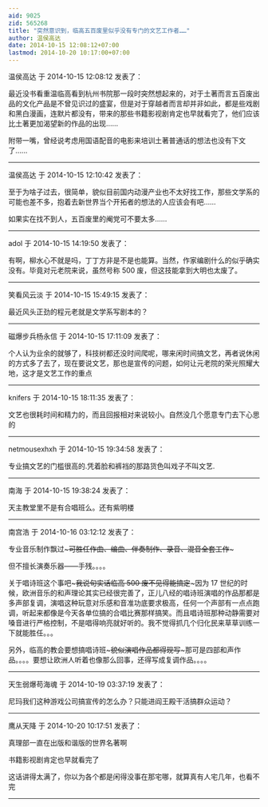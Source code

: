 ```yaml
---
aid: 9025
zid: 565268
title: "突然意识到，临高五百废里似乎没有专门的文艺工作者……"
author: 温侯高达
date: 2014-10-15 12:08:12+07:00
lastmod: 2014-10-20 10:17:00+07:00
---
```


温侯高达 于 2014-10-15 12:08:12 发表了：

最近没书看重温临高看到杭州书院那一段时突然想起来的，对于土著而言五百废出品的文化产品是不曾见识过的盛宴，但是对于穿越者而言却并非如此，都是些戏剧和黑白漫画，连默片都没有，带来的那些书籍影视剧肯定也早就看完了，他们应该比土著更加渴望新的作品的出现……

附带一嘴，曾经说考虑用国语配音的电影来培训土著普通话的想法也没有下文了……

---

温侯高达 于 2014-10-15 12:10:42 发表了：

至于为啥子过去，很简单，貌似目前国内动漫产业也不太好找工作，那些文学系的可能也差不多，抱着去新世界当个开拓者的想法的人应该会有吧……

如果实在找不到人，五百废里的阉党可不要太多……

---

adol 于 2014-10-15 14:19:50 发表了：

有啊，柳水心不就是吗，丁丁方非是不是也能算。当然，作家编剧什么的似乎确实没有。毕竟对元老院来说，虽然号称 500 废，但这技能拿到大明也太废了。

---

笑看风云淡 于 2014-10-15 15:49:15 发表了：

最近风头正劲的程元老就是文学系写剧本的？

---

磁爆步兵杨永信 于 2014-10-15 17:11:09 发表了：

个人认为业余的就够了，科技树都还没时间爬呢，哪来闲时间搞文艺，再者说休闲的方式多了去了，现在要说文艺，那也是宣传的问题，如何让元老院的荣光照耀大地，这才是文艺工作的重点

---

knifers 于 2014-10-15 18:11:35 发表了：

文艺也很耗时间和精力的，而且回报相对来说较小。自然没几个愿意专门去下心思的

---

netmousexhxh 于 2014-10-15 19:34:58 发表了：

专业搞文艺的门槛很高的.凭着脸和裤裆的那路货色叫戏子不叫文艺.

---

南海 于 2014-10-15 19:38:24 发表了：

天主教堂里不是有合唱班么。还有紫明楼

---

南宫浩 于 2014-10-16 03:12:12 发表了：

专业音乐制作飘过~~~可胜任作曲、编曲、伴奏制作、录音、混音全套工作~~~

但不擅长演奏乐器——手残。。。。

关于唱诗班这个事吧~~~我说句实话临高 500 废不见得能搞定~~~因为 17 世纪的时候，欧洲音乐的和声理论其实已经很完善了，正儿八经的唱诗班演唱的作品那都是多声部复调，演唱这种玩意对乐感和音准功底要求极高，任何一个声部有一点点跑调，听起来都像是今天各单位搞的合唱比赛那样搞笑。而且唱诗班那种动静需要对嗓音进行严格控制，不是唱得响亮就好听的。我不觉得抓几个归化民来草草训练一下就能胜任。。。

另外，临高的教会要想搞唱诗班~~~貌似演唱作品都得现写~~~那可是四部和声作品。。。。要想让欧洲人听着也像那么回事，还得写成复调作品。。。。

---

天生弱爆苟海魂 于 2014-10-19 03:37:19 发表了：

尼玛我们这种游戏公司搞宣传的怎么办？只能进阎王殿干活搞群众运动？

---

鹰从天降 于 2014-10-20 10:17:51 发表了：

真理部一直在出版和谐版的世界名著啊

书籍影视剧肯定也早就看完了

这话讲得太满了，你以为各个都是闲得没事在那宅哪，就算真有人宅几年，也看不完

---
